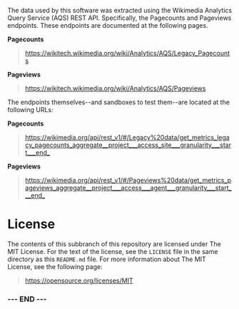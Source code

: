 
The data used by this software was extracted using the Wikimedia
Analytics Query Service (AQS) REST API. Specifically, the Pagecounts and
Pageviews endpoints. These endpoints are documented at the following
pages.

**Pagecounts**
>  <https://wikitech.wikimedia.org/wiki/Analytics/AQS/Legacy_Pagecounts>

**Pageviews**
>  <https://wikitech.wikimedia.org/wiki/Analytics/AQS/Pageviews>

The endpoints themselves--and sandboxes to test them--are located at the
following URLs:

**Pagecounts**

>  <https://wikimedia.org/api/rest_v1/#/Legacy%20data/get_metrics_legacy_pagecounts_aggregate__project___access_site___granularity___start___end_>

**Pageviews**
>  <https://wikimedia.org/api/rest_v1/#/Pageviews%20data/get_metrics_pageviews_aggregate__project___access___agent___granularity___start___end_>


# License #

The contents of this subbranch of this repository are licensed under The
MIT License. For the text of the license, see the `LICENSE` file in the
same directory as this `README.md` file. For more information about The
MIT License, see the following page:

>  <https://opensource.org/licenses/MIT>


### --- END --- ###
 
